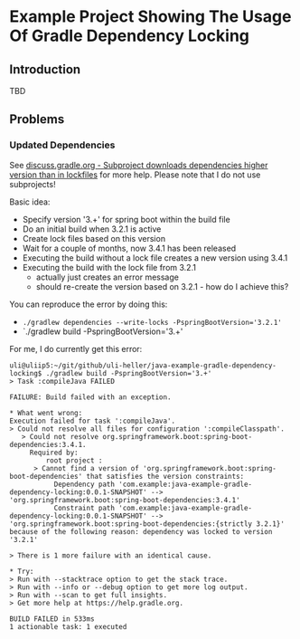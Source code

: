 Example Project Showing The Usage Of Gradle Dependency Locking
==============================================================

Introduction
------------

TBD

Problems
--------

### Updated Dependencies

See [discuss.gradle.org - Subproject downloads dependencies higher version than in lockfiles](https://discuss.gradle.org/t/subproject-downloads-dependencies-higher-version-than-in-lockfiles)
for more help. Please note that I do not use subprojects!

Basic idea:

- Specify version '3.+' for spring boot within the build file
- Do an initial build when 3.2.1 is active
- Create lock files based on this version
- Wait for a couple of months, now 3.4.1 has been released
- Executing the build without a lock file creates a new version using 3.4.1
- Executing the build with the lock file from 3.2.1
  - actually just creates an error message
  - should re-create the version based on 3.2.1 - how do I achieve this?

You can reproduce the error by doing this:

- `./gradlew dependencies --write-locks -PspringBootVersion='3.2.1'`
- `./gradlew build -PspringBootVersion='3.+'

For me, I do currently get this error:

```
uli@uliip5:~/git/github/uli-heller/java-example-gradle-dependency-locking$ ./gradlew build -PspringBootVersion='3.+'
> Task :compileJava FAILED

FAILURE: Build failed with an exception.

* What went wrong:
Execution failed for task ':compileJava'.
> Could not resolve all files for configuration ':compileClasspath'.
   > Could not resolve org.springframework.boot:spring-boot-dependencies:3.4.1.
     Required by:
         root project :
      > Cannot find a version of 'org.springframework.boot:spring-boot-dependencies' that satisfies the version constraints:
           Dependency path 'com.example:java-example-gradle-dependency-locking:0.0.1-SNAPSHOT' --> 'org.springframework.boot:spring-boot-dependencies:3.4.1'
           Constraint path 'com.example:java-example-gradle-dependency-locking:0.0.1-SNAPSHOT' --> 'org.springframework.boot:spring-boot-dependencies:{strictly 3.2.1}' because of the following reason: dependency was locked to version '3.2.1'

> There is 1 more failure with an identical cause.

* Try:
> Run with --stacktrace option to get the stack trace.
> Run with --info or --debug option to get more log output.
> Run with --scan to get full insights.
> Get more help at https://help.gradle.org.

BUILD FAILED in 533ms
1 actionable task: 1 executed
```
